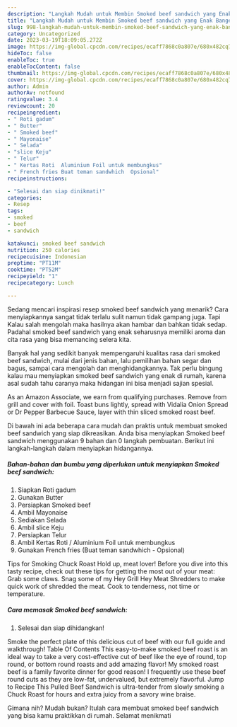 ```yaml
---
description: "Langkah Mudah untuk Membin Smoked beef sandwich yang Enak Banget"
title: "Langkah Mudah untuk Membin Smoked beef sandwich yang Enak Banget"
slug: 998-langkah-mudah-untuk-membin-smoked-beef-sandwich-yang-enak-banget
category: Uncategorized
date: 2023-03-19T18:09:05.272Z
image: https://img-global.cpcdn.com/recipes/ecaff7868c0a807e/680x482cq70/smoked-beef-sandwich-foto-resep-utama.jpg
hideToc: false
enableToc: true
enableTocContent: false
thumbnail: https://img-global.cpcdn.com/recipes/ecaff7868c0a807e/680x482cq70/smoked-beef-sandwich-foto-resep-utama.jpg
cover: https://img-global.cpcdn.com/recipes/ecaff7868c0a807e/680x482cq70/smoked-beef-sandwich-foto-resep-utama.jpg
author: Admin
authorAv: notfound
ratingvalue: 3.4
reviewcount: 20
recipeingredient:
- " Roti gadum"
- " Butter"
- " Smoked beef"
- " Mayonaise"
- " Selada"
- "slice Keju"
- " Telur"
- " Kertas Roti  Aluminium Foil untuk membungkus"
- " French fries Buat teman sandwhich  Opsional"
recipeinstructions:

- "Selesai dan siap dinikmati!"
categories:
- Resep
tags:
- smoked
- beef
- sandwich

katakunci: smoked beef sandwich 
nutrition: 250 calories
recipecuisine: Indonesian
preptime: "PT11M"
cooktime: "PT52M"
recipeyield: "1"
recipecategory: Lunch

---
```



Sedang mencari inspirasi resep smoked beef sandwich yang menarik? Cara menyiapkannya sangat tidak terlalu sulit namun tidak gampang juga. Tapi Kalau salah mengolah maka hasilnya akan hambar dan bahkan tidak sedap. Padahal smoked beef sandwich yang enak seharusnya memiliki aroma dan cita rasa yang bisa memancing selera kita.


Banyak hal yang sedikit banyak mempengaruhi kualitas rasa dari smoked beef sandwich, mulai dari jenis bahan, lalu pemilihan bahan segar dan bagus, sampai cara mengolah dan menghidangkannya. Tak perlu bingung kalau mau menyiapkan smoked beef sandwich yang enak di rumah, karena asal sudah tahu caranya maka hidangan ini bisa menjadi sajian spesial.

As an Amazon Associate, we earn from qualifying purchases. Remove from grill and cover with foil. Toast buns lightly, spread with Vidalia Onion Spread or Dr Pepper Barbecue Sauce, layer with thin sliced smoked roast beef.


Di bawah ini ada beberapa cara mudah dan praktis untuk membuat smoked beef sandwich yang siap dikreasikan. Anda bisa menyiapkan Smoked beef sandwich menggunakan 9 bahan dan 0 langkah pembuatan. Berikut ini langkah-langkah dalam menyiapkan hidangannya.

<!--inarticleads1-->

##### Bahan-bahan dan bumbu yang diperlukan untuk menyiapkan Smoked beef sandwich:

1. Siapkan  Roti gadum
1. Gunakan  Butter
1. Persiapkan  Smoked beef
1. Ambil  Mayonaise
1. Sediakan  Selada
1. Ambil slice Keju
1. Persiapkan  Telur
1. Ambil  Kertas Roti / Aluminium Foil untuk membungkus
1. Gunakan  French fries (Buat teman sandwhich - Opsional)


Tips for Smoking Chuck Roast Hold up, meat lover! Before you dive into this tasty recipe, check out these tips for getting the most out of your meat: Grab some claws. Snag some of my Hey Grill Hey Meat Shredders to make quick work of shredded the meat. Cook to tenderness, not time or temperature. 

<!--inarticleads2-->

##### Cara memasak Smoked beef sandwich:


1. Selesai dan siap dihidangkan!

Smoke the perfect plate of this delicious cut of beef with our full guide and walkthrough! Table Of Contents This easy-to-make smoked beef roast is an ideal way to take a very cost-effective cut of beef like the eye of round, top round, or bottom round roasts and add amazing flavor! My smoked roast beef is a family favorite dinner for good reason! I frequently use these beef round cuts as they are low-fat, undervalued, but extremely flavorful. Jump to Recipe This Pulled Beef Sandwich is ultra-tender from slowly smoking a Chuck Roast for hours and extra juicy from a savory wine braise. 

Gimana nih? Mudah bukan? Itulah cara membuat smoked beef sandwich yang bisa kamu praktikkan di rumah. Selamat menikmati
